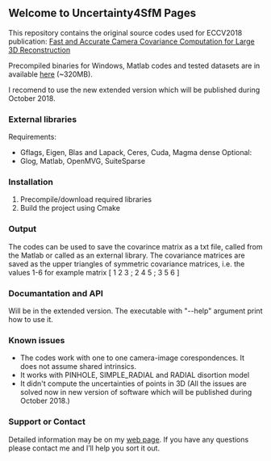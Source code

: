 ## Welcome to Uncertainty4SfM Pages

This repository contains the original source codes used for ECCV2018 publication: [Fast and Accurate Camera Covariance Computation for Large 3D Reconstruction](http://people.ciirc.cvut.cz/~policmic/files/Polic_Fast_and_Accurate_Camera_Covariance.pdf)

Precompiled binaries for Windows, Matlab codes and tested datasets are in available [here](http://people.ciirc.cvut.cz/~policmic/files/eccv2018/supplementary.zip) (~320MB).

I recomend to use the new extended version which will be published during October 2018.

### External libraries
Requirements: 
 - Gflags, Eigen, Blas and Lapack, Ceres, Cuda, Magma dense
Optional:
 - Glog, Matlab, OpenMVG, SuiteSparse

### Installation 
1) Precompile/download required libraries
2) Build the project using Cmake

### Output
The codes can be used to save the covarince matrix as a txt file, called from the Matlab or called as an external library. The covariance matrices are saved as the upper triangles of symmetric covariance matrices, i.e. the values 1-6 for example matrix [ 1  2  3 ; 2  4  5 ; 3  5  6 ]

### Documantation and API
Will be in the extended version. 
The executable with "--help" argument print how to use it.

### Known issues
- The codes work with one to one camera-image corespondences. It does not assume shared intrinsics.
- It works with PINHOLE, SIMPLE_RADIAL and RADIAL disortion model
- It didn't compute the uncertainties of points in 3D
(All the issues are solved now in new version of software which will be published during October 2018.)

### Support or Contact

Detailed information may be on my [web page](http://people.ciirc.cvut.cz/~policmic).
If you have any questions please contact me and I’ll help you sort it out.
